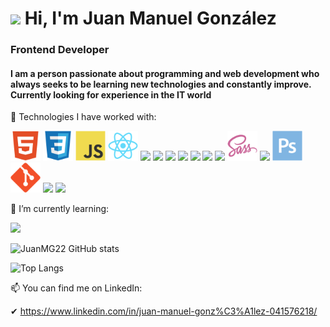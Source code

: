# <img src="https://media.giphy.com/media/hvRJCLFzcasrR4ia7z/giphy.gif" width="30px"> Hi, I'm Juan Manuel González
### Frontend Developer



#### I am a person passionate about programming and web development who always seeks to be learning new technologies and constantly improve. Currently looking for experience in the IT world

🔭 Technologies I have worked with:

[<img src="https://github.com/devicons/devicon/blob/master/icons/html5/html5-plain.svg" width="48">](https://developer.mozilla.org/es/docs/HTML/HTML5) 
[<img src="https://github.com/devicons/devicon/blob/master/icons/css3/css3-original.svg" width="48">](https://www.w3schools.com/css/) 
[<img src="https://github.com/devicons/devicon/blob/master/icons/javascript/javascript-original.svg" width="48">](https://www.javascript.com/)
[<img src="https://github.com/devicons/devicon/blob/master/icons/react/react-original.svg" width="48">](https://es.reactjs.org/)
[<img src="https://user-images.githubusercontent.com/88951217/158155534-b5395a67-1357-4908-a790-a702f93688e7.png" width="48">](https://nodejs.org/es/)
[<img src="https://camo.githubusercontent.com/40756575fc2fd74b1883ea0cc5c2a49aa7048ab58286f43a121109d69a9ea160/68747470733a2f2f63646e2e6a7364656c6976722e6e65742f67682f64657669636f6e732f64657669636f6e2f69636f6e732f657870726573732f657870726573732d6f726967696e616c2e737667" width="48">](https://expressjs.com/es/)
[<img src="https://user-images.githubusercontent.com/88951217/158079144-7ec92e39-0c96-4094-9939-18043a5dfada.png" width="48">](https://www.mongodb.com/)
[<img src="https://cdn.icon-icons.com/icons2/2699/PNG/512/firebase_logo_icon_171157.png" width="48">](https://firebase.google.com/)
[<img src="https://user-images.githubusercontent.com/88951217/158031000-3ac7b67e-477d-48b3-b001-e7c470e1a2c7.png" width="48">](https://dashboard.heroku.com/)
[<img src="https://i.stack.imgur.com/C9301.png" width="48">](https://getbootstrap.com/) 
[<img src="https://tailwindcss.com/_next/static/media/tailwindcss-mark.79614a5f61617ba49a0891494521226b.svg" width="48">](https://tailwindcss.com/) 
[<img src="https://github.com/devicons/devicon/blob/master/icons/sass/sass-original.svg" width="48">](https://sass-lang.com/)
[<img src="https://i.pinimg.com/originals/34/20/e5/3420e571b3d7a4a348d8fad91e3bfda4.png" width="48">](https://jquery.com/) 
[<img src="https://github.com/devicons/devicon/blob/master/icons/photoshop/photoshop-plain.svg" width="48">](https://www.adobe.com/es/products/photoshop.html)
[<img src="https://github.com/devicons/devicon/blob/master/icons/git/git-original.svg" width="48">](https://git-scm.com/)
[<img src="https://encrypted-tbn0.gstatic.com/images?q=tbn:ANd9GcRFFfFfWc1kVRvfJWuttlp1ZgF3BsYZEjUhag&usqp=CAU" width="48">](https://github.com/)
[<img src="https://cdn.icon-icons.com/icons2/112/PNG/512/visual_studio_18908.png" width="48">](https://code.visualstudio.com/)

🌱 I’m currently learning:


[<img src="https://qph.fs.quoracdn.net/main-qimg-744f96b18fb3ef81b05512d78b679e25" width="48">](https://nextjs.org/)


![JuanMG22 GitHub stats](https://github-readme-stats.vercel.app/api?username=juanmg22&show_icons=true&theme=radical)


![Top Langs](https://github-readme-stats.vercel.app/api/top-langs/?username=juanmg22&layout=compact&theme=radical)

 


📫 You can find me on LinkedIn:

✔ https://www.linkedin.com/in/juan-manuel-gonz%C3%A1lez-041576218/

